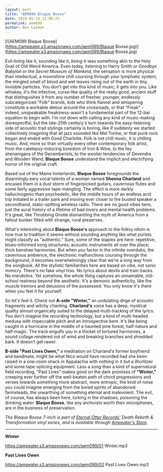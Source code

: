```yaml
---
layout: post
title: "AEM099 Blaque Boose"
date: 2010-05-18 12:00:25
permalink: aem099
author: Ben Lasman
---
```

[![AEM099 Blaque Boose](https://ampeater.s3.amazonaws.com/aem099/Blaque Boose.jpg)](https://ampeater.s3.amazonaws.com/aem099/Blaque Boose.jpg)

Evil-living like it, sounding like it, _being_ it-was something akin to the Holy Grail of Old Weird America. Even today, listening to Harry Smith or _Goodbye Babylon_ or the _Secret Museum of Mankind,_ the sensation is more physical than intellectual, a moonshine chill coursing through your lymphatic system, the mingled smell of blood and wet leaves rising out of the earth in tiny, invisible particles. You don't get into this kind of music; it gets into you. Like whiskey, it's the infective, curse-like quality of the really good, ancient stuff that distinguishes it from any number of fresher, younger, endlessly subcategorized "Folk" brands, kids who think flannel and whispering constitute a workable detour around the crossroads, or that "Freak" -indeed, unspeakable freakiness-wasn't a fundamental part of the 12-bar equation to begin with. I'm not down with calling any kind of music-making disrespectful, but the late-20th century's turn towards the easy-listening side of acoustic trad stylings certainly is boring, like if suddenly we started collectively imagining that all jazz sounded like Mel Torme, or that punk rock began and ended with Good Charlotte. Folk is not chill music, it is chilling music. And, more so than virtually every other contemporary folk artist, from the catelepsy-inducing boredom of Iron & Wine, to the fey shenanigans of the Decemberists, to the woolier tendencies of Devendra and Wooden Wand, **Blaque Boose** understand the implicit and electrifying horror of the original craft.

<!-- more -->

Based out of the Maine hinterlands, **Blaque Boose** foregrounds the disarmingly eery vocal talents of a woman named **Sheena Charland** and encases them in a dust storm of fingerpicked guitars, cavernous flutes and some fairly aggressive tape-mangling. The effect is more darkly hallucinogenic than psychedelic, like the middle hours of an endless acid trip initiated in a trailer park and moving ever closer to the busted speaker a secondhand, static-spitting wireless radio. There are no good vibes here, just the aural history of a lifetime of bad lovers and mental health problems. It's great, like Throbbing Gristle dismantling the myth of America from a fallout bunker filled with strange, rural preserves.

What's interesting about **Blaque Boose's** approach to the folksy idiom is how true to tradition it seems without sounding anything like what purists might classify as "authentic." Sure, some of the staples are here: repetitive, blues-informed song structures; acoustic instruments all over the place; thick banshee harmonies. But when you factor in the infinite overdubs, the cavernous ambience, the electronic malfunctions coursing through the background, it becomes overwhelmingly clear that we're a long way from the songbook. All the stylistic familiarities here are based on vibe, not sonic mimicry. There's no fake vinyl hiss. No lyrics about devils and train tracks. No mandolins. Yet somehow, the whole thing captures an unnamable, old-school realness beyond the aesthetic. It's a demonic authenticity, like the muscle tremors and delusions of the possessed. You only know it's there when you feel it for yourself.

So let's feel it. Check out **A-side "Winter,"** an undulating dirge of acoustic fragments and witchy chanting. **Charland's** voice has a deep, mystical quality almost organically suited to the delayed multi-tracking of the lyrics. You don't imagine the recording technology, but a kind of multi-headed medusa with impeccable pitch and an introspective bent. It's like being caught in a hurricane in the middle of a haunted pine forest, half-nature and half-magic. The track engulfs you in a thicket of tortured harmonies, a sound collage rendered out of wind and breaking branches and shredded bark. It doesn't get rawer.

**B-side "Past Lives Owen,"** a meditation on Charland's former boyfriend and bandmate, might be what Nico would have recorded had she been raised in a one-room shack in Appalachia with nothing in it but a Wurlitzer and some tape-splicing equipment. Less a song than a kind of supernatural field recording, "Past Lives" makes good on the dark promises of **"Winter,"** creeping ever further off the well-beaten path of chord progressions and verses towards something more abstract, more entropic, the kind of noise you could imagine emerging from the bored spirits of abandoned farmsteads, the unearthing of something eternal and malevolent. The evil, of course, has always been here, lurking in the shadows, poisoning the drinking water. **Blaque Boose**, like any archivists worth their microphones, are in the business of preservation.

_The Blaque Boose 7-inch is part of [Eternal Otter Records'](http://eternalotterrecords.com/) _Death Rebirth & Transformation_ vinyl series, and is available through [Ampeater's Store](http://ampeatermusic.com/store/vinyl/winter-past-lives-owen-7-inch/)._

---

**Winter**

https://ampeater.s3.amazonaws.com/aem099/01 Winter.mp3

**Past Lives Owen**

https://ampeater.s3.amazonaws.com/aem099/02 Past Lives Owen.mp3

